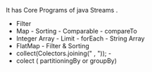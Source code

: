 It has Core Programs of java Streams .
*  Filter 
*  Map - Sorting - Comparable - compareTo
*  Integer Array - Limit - forEach - String Array
*  FlatMap - Filter  & Sorting
*  collect(Colectors.joining(" , ")); -
*  colect ( partitioningBy or groupBy)
